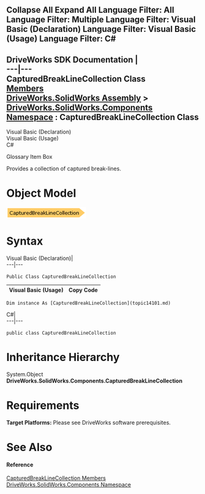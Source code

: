 Collapse All Expand All Language Filter: All  Language Filter: Multiple  Language Filter: Visual Basic (Declaration) Language Filter: Visual Basic (Usage) Language Filter: C#  
---  
DriveWorks SDK Documentation  |   
---|---  
CapturedBreakLineCollection Class   
[Members](topic14102.md)   
[DriveWorks.SolidWorks Assembly](topic13342.md) > [DriveWorks.SolidWorks.Components Namespace](topic13925.md) : CapturedBreakLineCollection Class  
---  
  
Visual Basic (Declaration)    
Visual Basic (Usage)    
C# 

Glossary Item Box

Provides a collection of captured break-lines. 

# Object Model

![](dotnetdiagramimages/image775.png)

# Syntax

Visual Basic (Declaration)|   
---|---  
      
    
    Public Class CapturedBreakLineCollection   
  
Visual Basic (Usage)| Copy Code  
---|---  
      
    
    Dim instance As [CapturedBreakLineCollection](topic14101.md)  
  
C#|   
---|---  
      
    
    public class CapturedBreakLineCollection   
  
# Inheritance Hierarchy

System.Object  
**DriveWorks.SolidWorks.Components.CapturedBreakLineCollection**  


# Requirements

**Target Platforms:** Please see DriveWorks software prerequisites.

# See Also

#### Reference

[CapturedBreakLineCollection Members](topic14102.md)   
[DriveWorks.SolidWorks.Components Namespace](topic13925.md)



